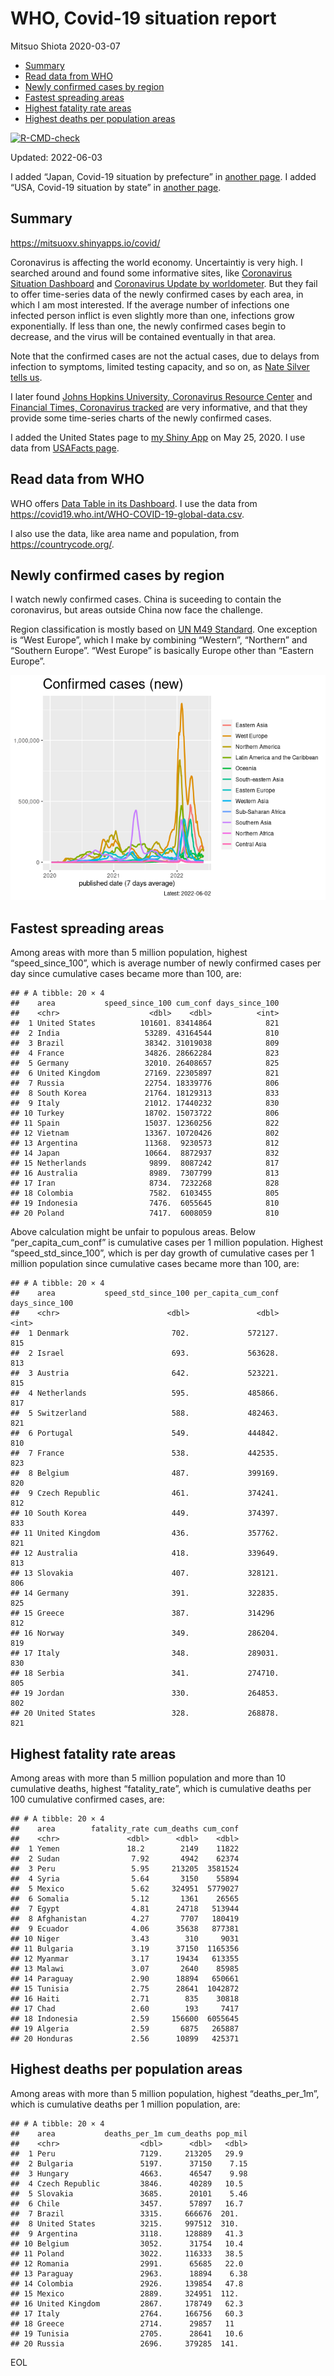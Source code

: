WHO, Covid-19 situation report
================
Mitsuo Shiota
2020-03-07

-   [Summary](#summary)
-   [Read data from WHO](#read-data-from-who)
-   [Newly confirmed cases by region](#newly-confirmed-cases-by-region)
-   [Fastest spreading areas](#fastest-spreading-areas)
-   [Highest fatality rate areas](#highest-fatality-rate-areas)
-   [Highest deaths per population
    areas](#highest-deaths-per-population-areas)

<!-- badges: start -->

[![R-CMD-check](https://github.com/mitsuoxv/covid/workflows/R-CMD-check/badge.svg)](https://github.com/mitsuoxv/covid/actions)
<!-- badges: end -->

Updated: 2022-06-03

I added “Japan, Covid-19 situation by prefecture” in [another
page](Japan.md). I added “USA, Covid-19 situation by state” in [another
page](USA.md).

## Summary

<https://mitsuoxv.shinyapps.io/covid/>

Coronavirus is affecting the world economy. Uncertaintiy is very high. I
searched around and found some informative sites, like [Coronavirus
Situation
Dashboard](https://who.maps.arcgis.com/apps/opsdashboard/index.html#/c88e37cfc43b4ed3baf977d77e4a0667)
and [Coronavirus Update by
worldometer](https://www.worldometers.info/coronavirus/). But they fail
to offer time-series data of the newly confirmed cases by each area, in
which I am most interested. If the average number of infections one
infected person inflict is even slightly more than one, infections grow
exponentially. If less than one, the newly confirmed cases begin to
decrease, and the virus will be contained eventually in that area.

Note that the confirmed cases are not the actual cases, due to delays
from infection to symptoms, limited testing capacity, and so on, as
[Nate Silver tells
us](https://fivethirtyeight.com/features/coronavirus-case-counts-are-meaningless/).

I later found [Johns Hopkins University, Coronavirus Resource
Center](https://coronavirus.jhu.edu/) and [Financial Times, Coronavirus
tracked](https://www.ft.com/content/a26fbf7e-48f8-11ea-aeb3-955839e06441)
are very informative, and that they provide some time-series charts of
the newly confirmed cases.

I added the United States page to [my Shiny
App](https://mitsuoxv.shinyapps.io/covid/) on May 25, 2020. I use data
from [USAFacts
page](https://usafacts.org/visualizations/coronavirus-covid-19-spread-map/).

## Read data from WHO

WHO offers [Data Table in its Dashboard](https://covid19.who.int/table).
I use the data from
<https://covid19.who.int/WHO-COVID-19-global-data.csv>.

I also use the data, like area name and population, from
<https://countrycode.org/>.

## Newly confirmed cases by region

I watch newly confirmed cases. China is suceeding to contain the
coronavirus, but areas outside China now face the challenge.

Region classification is mostly based on [UN M49
Standard](https://unstats.un.org/unsd/methodology/m49/). One exception
is “West Europe”, which I make by combining “Western”, “Northern” and
“Southern Europe”. “West Europe” is basically Europe other than “Eastern
Europe”.

![](README_files/figure-gfm/chart-1.png)<!-- -->

## Fastest spreading areas

Among areas with more than 5 million population, highest
“speed_since_100”, which is average number of newly confirmed cases per
day since cumulative cases became more than 100, are:

    ## # A tibble: 20 × 4
    ##    area           speed_since_100 cum_conf days_since_100
    ##    <chr>                    <dbl>    <dbl>          <int>
    ##  1 United States          101601. 83414864            821
    ##  2 India                   53289. 43164544            810
    ##  3 Brazil                  38342. 31019038            809
    ##  4 France                  34826. 28662284            823
    ##  5 Germany                 32010. 26408657            825
    ##  6 United Kingdom          27169. 22305897            821
    ##  7 Russia                  22754. 18339776            806
    ##  8 South Korea             21764. 18129313            833
    ##  9 Italy                   21012. 17440232            830
    ## 10 Turkey                  18702. 15073722            806
    ## 11 Spain                   15037. 12360256            822
    ## 12 Vietnam                 13367. 10720426            802
    ## 13 Argentina               11368.  9230573            812
    ## 14 Japan                   10664.  8872937            832
    ## 15 Netherlands              9899.  8087242            817
    ## 16 Australia                8989.  7307799            813
    ## 17 Iran                     8734.  7232268            828
    ## 18 Colombia                 7582.  6103455            805
    ## 19 Indonesia                7476.  6055645            810
    ## 20 Poland                   7417.  6008059            810

Above calculation might be unfair to populous areas. Below
“per_capita_cum_conf” is cumulative cases per 1 million population.
Highest “speed_std_since_100”, which is per day growth of cumulative
cases per 1 million population since cumulative cases became more than
100, are:

    ## # A tibble: 20 × 4
    ##    area           speed_std_since_100 per_capita_cum_conf days_since_100
    ##    <chr>                        <dbl>               <dbl>          <int>
    ##  1 Denmark                       702.             572127.            815
    ##  2 Israel                        693.             563628.            813
    ##  3 Austria                       642.             523221.            815
    ##  4 Netherlands                   595.             485866.            817
    ##  5 Switzerland                   588.             482463.            821
    ##  6 Portugal                      549.             444842.            810
    ##  7 France                        538.             442535.            823
    ##  8 Belgium                       487.             399169.            820
    ##  9 Czech Republic                461.             374241.            812
    ## 10 South Korea                   449.             374397.            833
    ## 11 United Kingdom                436.             357762.            821
    ## 12 Australia                     418.             339649.            813
    ## 13 Slovakia                      407.             328121.            806
    ## 14 Germany                       391.             322835.            825
    ## 15 Greece                        387.             314296             812
    ## 16 Norway                        349.             286204.            819
    ## 17 Italy                         348.             289031.            830
    ## 18 Serbia                        341.             274710.            805
    ## 19 Jordan                        330.             264853.            802
    ## 20 United States                 328.             268878.            821

## Highest fatality rate areas

Among areas with more than 5 million population and more than 10
cumulative deaths, highest “fatality_rate”, which is cumulative deaths
per 100 cumulative confirmed cases, are:

    ## # A tibble: 20 × 4
    ##    area        fatality_rate cum_deaths cum_conf
    ##    <chr>               <dbl>      <dbl>    <dbl>
    ##  1 Yemen               18.2        2149    11822
    ##  2 Sudan                7.92       4942    62374
    ##  3 Peru                 5.95     213205  3581524
    ##  4 Syria                5.64       3150    55894
    ##  5 Mexico               5.62     324951  5779027
    ##  6 Somalia              5.12       1361    26565
    ##  7 Egypt                4.81      24718   513944
    ##  8 Afghanistan          4.27       7707   180419
    ##  9 Ecuador              4.06      35638   877381
    ## 10 Niger                3.43        310     9031
    ## 11 Bulgaria             3.19      37150  1165356
    ## 12 Myanmar              3.17      19434   613355
    ## 13 Malawi               3.07       2640    85985
    ## 14 Paraguay             2.90      18894   650661
    ## 15 Tunisia              2.75      28641  1042872
    ## 16 Haiti                2.71        835    30818
    ## 17 Chad                 2.60        193     7417
    ## 18 Indonesia            2.59     156600  6055645
    ## 19 Algeria              2.59       6875   265887
    ## 20 Honduras             2.56      10899   425371

## Highest deaths per population areas

Among areas with more than 5 million population, highest
“deaths_per_1m”, which is cumulative deaths per 1 million population,
are:

    ## # A tibble: 20 × 4
    ##    area           deaths_per_1m cum_deaths pop_mil
    ##    <chr>                  <dbl>      <dbl>   <dbl>
    ##  1 Peru                   7129.     213205   29.9 
    ##  2 Bulgaria               5197.      37150    7.15
    ##  3 Hungary                4663.      46547    9.98
    ##  4 Czech Republic         3846.      40289   10.5 
    ##  5 Slovakia               3685.      20101    5.46
    ##  6 Chile                  3457.      57897   16.7 
    ##  7 Brazil                 3315.     666676  201.  
    ##  8 United States          3215.     997512  310.  
    ##  9 Argentina              3118.     128889   41.3 
    ## 10 Belgium                3052.      31754   10.4 
    ## 11 Poland                 3022.     116333   38.5 
    ## 12 Romania                2991.      65685   22.0 
    ## 13 Paraguay               2963.      18894    6.38
    ## 14 Colombia               2926.     139854   47.8 
    ## 15 Mexico                 2889.     324951  112.  
    ## 16 United Kingdom         2867.     178749   62.3 
    ## 17 Italy                  2764.     166756   60.3 
    ## 18 Greece                 2714.      29857   11   
    ## 19 Tunisia                2705.      28641   10.6 
    ## 20 Russia                 2696.     379285  141.

EOL
